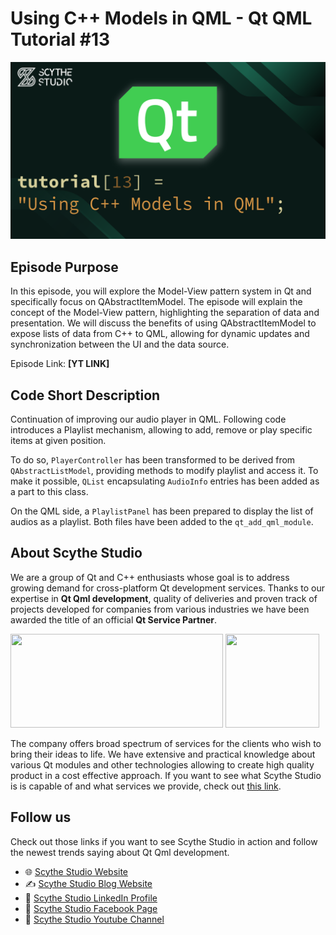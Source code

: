 # Using C++ Models in QML - Qt QML Tutorial #13

![Episode Image](episode_image.png)

## Episode Purpose

In this episode, you will explore the Model-View pattern system in Qt and specifically focus on QAbstractItemModel. The episode will explain the concept of the Model-View pattern, highlighting the separation of data and presentation. We will discuss the benefits of using QAbstractItemModel to expose lists of data from C++ to QML, allowing for dynamic updates and synchronization between the UI and the data source.


Episode Link: **[YT LINK]**

## Code Short Description

Continuation of improving our audio player in QML. Following code introduces a Playlist mechanism, allowing to add, remove or play specific items at given position.

To do so, `PlayerController` has been transformed to be derived from `QAbstractListModel`, providing methods to modify playlist and access it. To make it possible, `QList` encapsulating `AudioInfo` entries has been added as a part to this class.

On the QML side, a `PlaylistPanel` has been prepared to display the list of audios as a playlist. Both files have been added to the `qt_add_qml_module`.

## About Scythe Studio
We are a group of Qt and C++ enthusiasts whose goal is to address growing demand for cross-platform Qt development services. Thanks to our expertise in **Qt Qml development**, quality of deliveries and proven track of projects developed for companies from various industries we have been awarded the title of an official **Qt Service Partner**.

<span> 
<a href="https://scythe-studio.com"><img width="340" height="150" src="https://user-images.githubusercontent.com/45963332/221174257-c1e1a9d9-0efa-4b25-996b-4b364ccb325c.svg"></a>
<a href="https://clutch.co/profile/scythe-studio"><img height="150" width="150" src="https://user-images.githubusercontent.com/45963332/221174280-99b32a1d-7418-4a49-bcea-6927639cf557.png"></a>
</span>

The company offers broad spectrum of services for the clients who wish to bring their ideas to life. We have extensive and practical knowledge about various Qt modules and other technologies allowing to create high quality product in a cost effective approach. If you want to see what Scythe Studio is is capable of and what services we provide, check out [this link](https://scythe-studio.com/en/services).

## Follow us

Check out those links if you want to see Scythe Studio in action and follow the newest trends saying about Qt Qml development.

* 🌐 [Scythe Studio Website](https://scythe-studio.com/en/)
* ✍️  [Scythe Studio Blog Website](https://scythe-studio.com/en/blog)
* 👔 [Scythe Studio LinkedIn Profile](https://www.linkedin.com/company/scythestudio/mycompany/)
* 👔 [Scythe Studio Facebook Page](https://www.facebook.com/ScytheStudiio)
* 🎥 [Scythe Studio Youtube Channel](https://www.youtube.com/channel/UCf4OHosddUYcfmLuGU9e-SQ/featured)